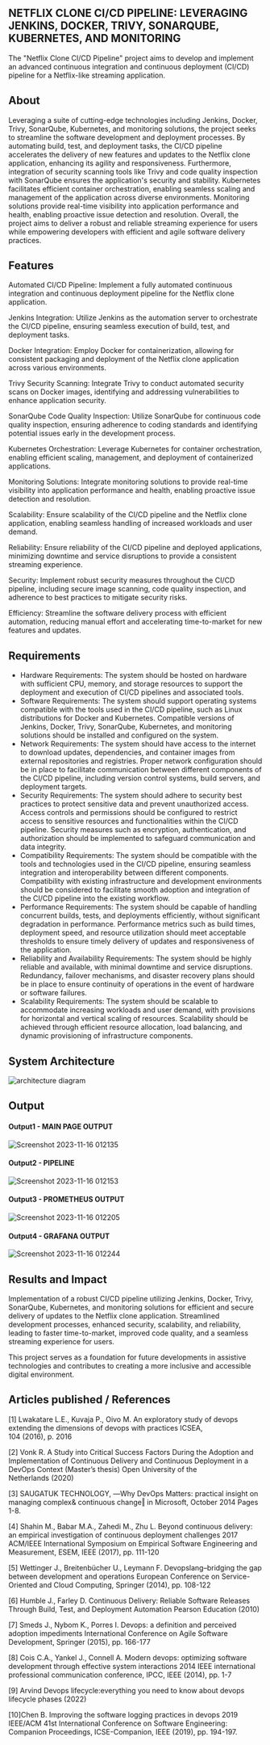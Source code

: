 ## NETFLIX CLONE CI/CD PIPELINE: LEVERAGING JENKINS, DOCKER, TRIVY, SONARQUBE, KUBERNETES, AND MONITORING

The "Netflix Clone CI/CD Pipeline" project aims to develop and implement an advanced continuous integration and continuous deployment (CI/CD) pipeline for a Netflix-like streaming application. 

## About
<!--Detailed Description about the project-->
Leveraging a suite of cutting-edge technologies including Jenkins, Docker, Trivy, SonarQube, Kubernetes, and monitoring solutions, the project seeks to streamline the software development and deployment processes. By automating build, test, and deployment tasks, the CI/CD pipeline accelerates the delivery of new features and updates to the Netflix clone application, enhancing its agility and responsiveness. Furthermore, integration of security scanning tools like Trivy and code quality inspection with SonarQube ensures the application's security and stability. Kubernetes facilitates efficient container orchestration, enabling seamless scaling and management of the application across diverse environments. Monitoring solutions provide real-time visibility into application performance and health, enabling proactive issue detection and resolution. Overall, the project aims to deliver a robust and reliable streaming experience for users while empowering developers with efficient and agile software delivery practices.

## Features
<!--List the features of the project as shown below-->
Automated CI/CD Pipeline: Implement a fully automated continuous integration and continuous deployment pipeline for the Netflix clone application.

Jenkins Integration: Utilize Jenkins as the automation server to orchestrate the CI/CD pipeline, ensuring seamless execution of build, test, and deployment tasks.

Docker Integration: Employ Docker for containerization, allowing for consistent packaging and deployment of the Netflix clone application across various environments.

Trivy Security Scanning: Integrate Trivy to conduct automated security scans on Docker images, identifying and addressing vulnerabilities to enhance application security.

SonarQube Code Quality Inspection: Utilize SonarQube for continuous code quality inspection, ensuring adherence to coding standards and identifying potential issues early in the development process.

Kubernetes Orchestration: Leverage Kubernetes for container orchestration, enabling efficient scaling, management, and deployment of containerized applications.

Monitoring Solutions: Integrate monitoring solutions to provide real-time visibility into application performance and health, enabling proactive issue detection and resolution.

Scalability: Ensure scalability of the CI/CD pipeline and the Netflix clone application, enabling seamless handling of increased workloads and user demand.

Reliability: Ensure reliability of the CI/CD pipeline and deployed applications, minimizing downtime and service disruptions to provide a consistent streaming experience.

Security: Implement robust security measures throughout the CI/CD pipeline, including secure image scanning, code quality inspection, and adherence to best practices to mitigate security risks.

Efficiency: Streamline the software delivery process with efficient automation, reducing manual effort and accelerating time-to-market for new features and updates.

## Requirements
<!--List the requirements of the project as shown below-->
* Hardware Requirements:
The system should be hosted on hardware with sufficient CPU, memory, and storage resources to support the deployment and execution of CI/CD pipelines and associated tools.
* Software Requirements:
The system should support operating systems compatible with the tools used in the CI/CD pipeline, such as Linux distributions for Docker and Kubernetes.
Compatible versions of Jenkins, Docker, Trivy, SonarQube, Kubernetes, and monitoring solutions should be installed and configured on the system.
* Network Requirements:
The system should have access to the internet to download updates, dependencies, and container images from external repositories and registries.
Proper network configuration should be in place to facilitate communication between different components of the CI/CD pipeline, including version control systems, build servers, and deployment targets.
* Security Requirements:
The system should adhere to security best practices to protect sensitive data and prevent unauthorized access.
Access controls and permissions should be configured to restrict access to sensitive resources and functionalities within the CI/CD pipeline.
Security measures such as encryption, authentication, and authorization should be implemented to safeguard communication and data integrity.
* Compatibility Requirements:
The system should be compatible with the tools and technologies used in the CI/CD pipeline, ensuring seamless integration and interoperability between different components.
Compatibility with existing infrastructure and development environments should be considered to facilitate smooth adoption and integration of the CI/CD pipeline into the existing workflow.
* Performance Requirements:
The system should be capable of handling concurrent builds, tests, and deployments efficiently, without significant degradation in performance.
Performance metrics such as build times, deployment speed, and resource utilization should meet acceptable thresholds to ensure timely delivery of updates and responsiveness of the application.
* Reliability and Availability Requirements:
The system should be highly reliable and available, with minimal downtime and service disruptions.
Redundancy, failover mechanisms, and disaster recovery plans should be in place to ensure continuity of operations in the event of hardware or software failures.
* Scalability Requirements:
The system should be scalable to accommodate increasing workloads and user demand, with provisions for horizontal and vertical scaling of resources.
Scalability should be achieved through efficient resource allocation, load balancing, and dynamic provisioning of infrastructure components.

## System Architecture
<!--Embed the system architecture diagram as shown below-->

![architecture diagram](https://github.com/blesswinn/NETFLIX-CLONE-CI-CD-PIPELINE-LEVERAGING-JENKINS-DOCKER-TRIVY-SONARQUBE-KUBERNETES-AND-MONITORING/assets/113033635/ad8bf2bc-1ff2-4514-ab98-1156e34f7882)



## Output

<!--Embed the Output picture at respective places as shown below as shown below-->
#### Output1 - MAIN PAGE OUTPUT
![Screenshot 2023-11-16 012135](https://github.com/blesswinn/NETFLIX-CLONE-CI-CD-PIPELINE-LEVERAGING-JENKINS-DOCKER-TRIVY-SONARQUBE-KUBERNETES-AND-MONITORING/assets/113033635/71d0bf77-f80a-4acd-a15e-8a3853723e45)


#### Output2 - PIPELINE
![Screenshot 2023-11-16 012153](https://github.com/blesswinn/NETFLIX-CLONE-CI-CD-PIPELINE-LEVERAGING-JENKINS-DOCKER-TRIVY-SONARQUBE-KUBERNETES-AND-MONITORING/assets/113033635/c834d0e2-2ef7-44cc-92d4-230c4360d8ad)

#### Output3 - PROMETHEUS OUTPUT
![Screenshot 2023-11-16 012205](https://github.com/blesswinn/NETFLIX-CLONE-CI-CD-PIPELINE-LEVERAGING-JENKINS-DOCKER-TRIVY-SONARQUBE-KUBERNETES-AND-MONITORING/assets/113033635/0909e28d-a279-465e-bdea-da9b61bdeca4)

#### Output4 - GRAFANA OUTPUT
![Screenshot 2023-11-16 012244](https://github.com/blesswinn/NETFLIX-CLONE-CI-CD-PIPELINE-LEVERAGING-JENKINS-DOCKER-TRIVY-SONARQUBE-KUBERNETES-AND-MONITORING/assets/113033635/f136c017-0e21-4948-8c76-f20ffc71985c)


## Results and Impact
<!--Give the results and impact as shown below-->
 Implementation of a robust CI/CD pipeline utilizing Jenkins, Docker, Trivy, SonarQube, Kubernetes, and monitoring solutions for efficient and secure delivery of updates to the Netflix clone application.
 Streamlined development processes, enhanced security, scalability, and reliability, leading to faster time-to-market, improved code quality, and a seamless streaming experience for users.

This project serves as a foundation for future developments in assistive technologies and contributes to creating a more inclusive and accessible digital environment.

## Articles published / References
[1]    Lwakatare L.E., Kuvaja P., Oivo M.
An exploratory study of devops extending the dimensions of devops with practices
ICSEA, 104 (2016), p. 2016

[2]   Vonk R.
 A Study into Critical Success Factors During the Adoption and       Implementation of Continuous Delivery and Continuous Deployment in a DevOps Context
(Master’s thesis)
Open University of the Netherlands (2020)

[3]   SAUGATUK TECHNOLOGY, ―Why DevOps Matters: practical insight on  managing complex& continuous
change‖ in Microsoft, October 2014 Pages 1-8.

[4]   Shahin M., Babar M.A., Zahedi M., Zhu L. Beyond continuous delivery: an empirical investigation of continuous deployment challenges 2017 ACM/IEEE International Symposium on Empirical Software Engineering and Measurement, ESEM, IEEE (2017), pp. 111-120

[5]  Wettinger J., Breitenbücher U., Leymann F. Devopslang–bridging the gap between development and operations European Conference on Service-Oriented and Cloud Computing,  Springer (2014), pp. 108-122

[6]  Humble J., Farley D.
Continuous Delivery: Reliable Software Releases Through Build, Test, and Deployment Automation
Pearson Education (2010)

[7]  Smeds J., Nybom K., Porres I.
Devops: a definition and perceived adoption impediments
International Conference on Agile Software Development, Springer (2015), pp. 166-177

[8]  Cois C.A., Yankel J., Connell A.
Modern devops: optimizing software development through effective system interactions
2014 IEEE international professional communication conference, IPCC, IEEE (2014), pp. 1-7

[9]  Arvind Devops lifecycle:everything you need to know about devops lifecycle phases (2022)

[10]Chen B.
Improving the software logging practices in devops
2019 IEEE/ACM 41st International Conference on Software Engineering: Companion Proceedings, ICSE-Companion, IEEE (2019), pp. 194-197.





